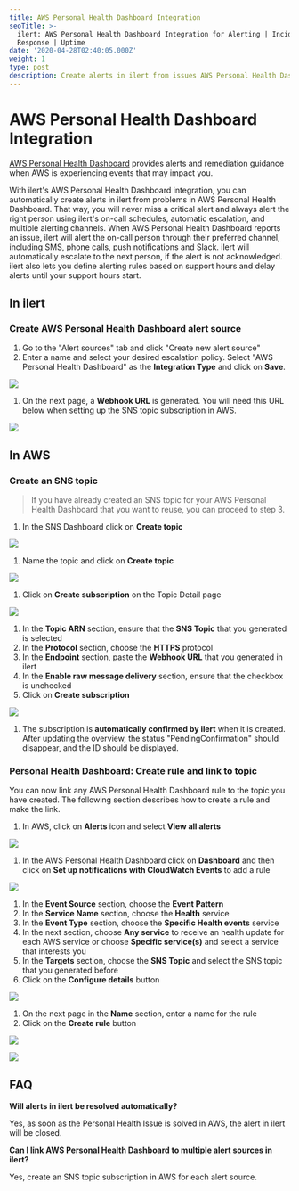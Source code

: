 ```yaml
---
title: AWS Personal Health Dashboard Integration
seoTitle: >-
  ilert: AWS Personal Health Dashboard Integration for Alerting | Incident
  Response | Uptime
date: '2020-04-28T02:40:05.000Z'
weight: 1
type: post
description: Create alerts in ilert from issues AWS Personal Health Dashboard.
---
```


# AWS Personal Health Dashboard Integration

[AWS Personal Health Dashboard](https://aws.amazon.com/premiumsupport/technology/personal-health-dashboard/) provides alerts and remediation guidance when AWS is experiencing events that may impact you.

With ilert's AWS Personal Health Dashboard integration, you can automatically create alerts in ilert from problems in AWS Personal Health Dashboard. That way, you will never miss a critical alert and always alert the right person using ilert's on-call schedules, automatic escalation, and multiple alerting channels. When AWS Personal Health Dashboard reports an issue, ilert will alert the on-call person through their preferred channel, including SMS, phone calls, push notifications and Slack. ilert will automatically escalate to the next person, if the alert is not acknowledged. ilert also lets you define alerting rules based on support hours and delay alerts until your support hours start.

## In ilert <a href="#in-ilert" id="in-ilert"></a>

### Create AWS Personal Health Dashboard alert source <a href="#create-alert-source" id="create-alert-source"></a>

1. Go to the "Alert sources" tab and click "Create new alert source"
2. Enter a name and select your desired escalation policy. Select "AWS Personal Health Dashboard" as the **Integration Type** and click on **Save**.

![](../.gitbook/assets/awsphd9.png)

1. On the next page, a **Webhook URL** is generated. You will need this URL below when setting up the SNS topic subscription in AWS.

![](../.gitbook/assets/awsphd10.png)

## In AWS

### Create an SNS topic <a href="#create-sns-topic" id="create-sns-topic"></a>

> If you have already created an SNS topic for your AWS Personal Health Dashboard that you want to reuse, you can proceed to step 3.

1. In the SNS Dashboard click on **Create topic**

![](../.gitbook/assets/awsphd0.png)

1. Name the topic and click on **Create topic**

![](../.gitbook/assets/awsphd1.png)

1. Click on **Create subscription** on the Topic Detail page

![](../.gitbook/assets/awsphd2.png)

1. In the **Topic ARN** section, ensure that the **SNS Topic** that you generated is selected
2. In the **Protocol** section, choose the **HTTPS** protocol
3. In the **Endpoint** section, paste the **Webhook URL** that you generated in ilert
4. In the **Enable raw message delivery** section, ensure that the checkbox is unchecked
5. Click on **Create subscription**

![](../.gitbook/assets/awsphd3.png)

1. The subscription is **automatically confirmed by ilert** when it is created. After updating the overview, the status "PendingConfirmation" should disappear, and the ID should be displayed.

### Personal Health Dashboard: Create rule and link to topic <a href="#create-phd-rule" id="create-phd-rule"></a>

You can now link any AWS Personal Health Dashboard rule to the topic you have created. The following section describes how to create a rule and make the link.

1. In AWS, click on **Alerts** icon and select **View all alerts**

![](../.gitbook/assets/awsphd4.png)

1. In the AWS Personal Health Dashboard click on **Dashboard** and then click on **Set up notifications with CloudWatch Events** to add a rule

![](../.gitbook/assets/awsphd5-2.png)

1. In the **Event Source** section, choose the **Event Pattern**
2. In the **Service Name** section, choose the **Health** service
3. In the **Event Type** section, choose the **Specific Health events** service
4. In the next section, choose **Any service** to receive an health update for each AWS service or choose **Specific service(s)** and select a service that interests you
5. In the **Targets** section, choose the **SNS Topic** and select the SNS topic that you generated before
6. Click on the **Configure details** button

![](../.gitbook/assets/awsphd6.png)

1. On the next page in the **Name** section, enter a name for the rule
2. Click on the **Create rule** button

![](../.gitbook/assets/awsphd7.png)

![](../.gitbook/assets/awsphd8.png)

## FAQ <a href="#faq" id="faq"></a>

**Will alerts in ilert be resolved automatically?**

Yes, as soon as the Personal Health Issue is solved in AWS, the alert in ilert will be closed.

**Can I link AWS Personal Health Dashboard to multiple alert sources in ilert?**

Yes, create an SNS topic subscription in AWS for each alert source.
